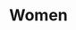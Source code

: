 ---
layout: piece
collection_: mixed_media_beading
title: Women
image: women.jpg
media: Ink, watercolor
dimensions: 5" x 11"
description: Contour drawing with wash, sewn on patterned paper/
price: $40
date_created: 2015
---